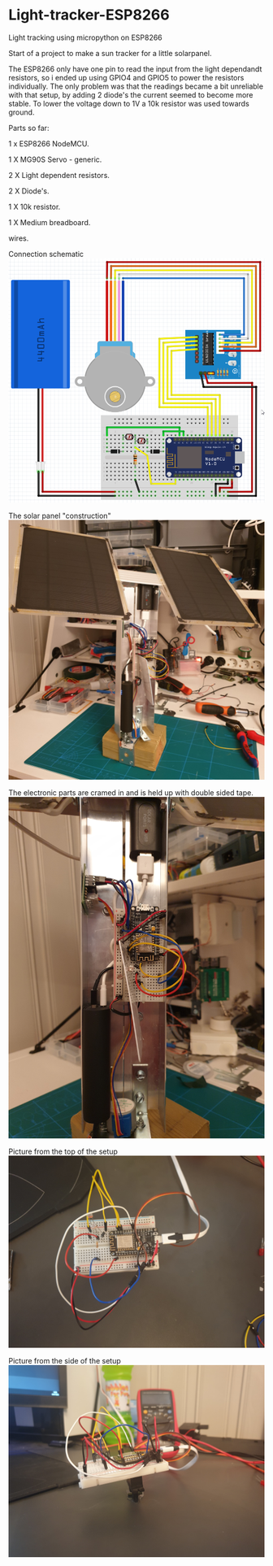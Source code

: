 # Light-tracker-ESP8266
Light tracking using micropython on ESP8266

Start of a project to make a sun tracker for a little solarpanel.

The ESP8266 only have one pin to read the input from the light dependandt resistors, so i ended up using GPIO4 and GPIO5 to power the resistors individually.
The only problem was that the readings became a bit unreliable with that setup, by adding 2 diode's the current seemed to become more stable.
To lower the voltage down to 1V a 10k resistor was used towards ground.

Parts so far:

  1 x ESP8266 NodeMCU.
  
  1 X MG90S Servo - generic.
  
  2 X Light dependent resistors.
  
  2 X Diode's.
  
  1 X 10k resistor.
  
  1 X Medium breadboard.
  
  wires.


Connection schematic 
![Schematic2](/Images/Schematic2.png)

The solar panel "construction"
![solarpanel_construction](/Images/solarpanel_construction.jpg)

The electronic parts are cramed in and is held up with double sided tape.
![electronics](/Images/electronics.jpg)

Picture from the top of the setup
![Top](/Images/Top.jpg)

Picture from the side of the setup
![Side](/Images/Side.jpg)
